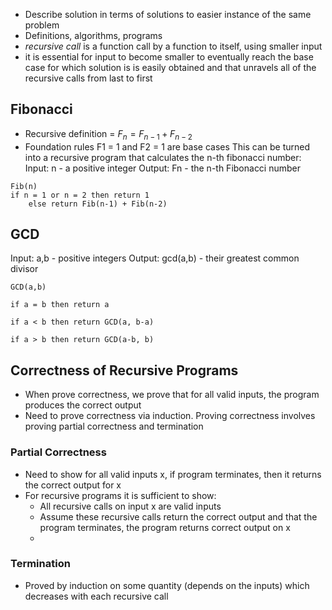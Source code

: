 - Describe solution in terms of solutions to easier instance of the same problem
- Definitions, algorithms, programs
- *recursive call* is a function call by a function to itself, using smaller input
- it is essential for input to become smaller to eventually reach the base case for which solution is is easily obtained and that unravels all of the recursive calls from last to first


## Fibonacci
- Recursive definition = $F_{n} = F_{n-1} + F_{n-2}$
- Foundation rules F1 = 1 and F2 = 1 are base cases
This can be turned into a recursive program that calculates the n-th fibonacci number:
Input: n - a positive integer
Output: Fn - the n-th Fibonacci number
```
Fib(n)
if n = 1 or n = 2 then return 1
	else return Fib(n-1) + Fib(n-2)
```

## GCD
Input: a,b - positive integers
Output: gcd(a,b) - their greatest common divisor
```
GCD(a,b)

if a = b then return a

if a < b then return GCD(a, b-a)

if a > b then return GCD(a-b, b)

```

## Correctness of Recursive Programs
- When prove correctness, we prove that for all valid inputs, the program produces the correct output
- Need to prove correctness via induction. Proving correctness involves proving partial correctness and termination
### Partial Correctness
- Need to show for all valid inputs x, if program terminates, then it returns the correct output for x
- For recursive programs it is sufficient to show:
	- All recursive calls on input x are valid inputs
	- Assume these recursive calls return the correct output and that the program terminates, the program returns correct output on x
	- 
### Termination
- Proved by induction on some quantity (depends on the inputs) which decreases with each recursive call